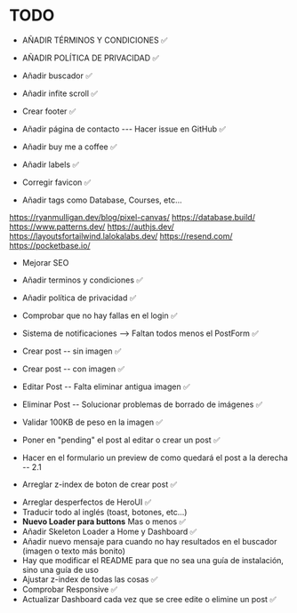 # TODO

* AÑADIR TÉRMINOS Y CONDICIONES ✅
* AÑADIR POLÍTICA DE PRIVACIDAD ✅

* Añadir buscador ✅

* Añadir infite scroll ✅

* Crear footer ✅

* Añadir página de contacto --- Hacer issue en GitHub ✅

* Añadir buy me a coffee ✅

* Añadir labels ✅

* Corregir favicon ✅

* Añadir tags como Database, Courses, etc...

https://ryanmulligan.dev/blog/pixel-canvas/
https://database.build/
https://www.patterns.dev/
https://authjs.dev/
https://layoutsfortailwind.lalokalabs.dev/
https://resend.com/
https://pocketbase.io/

* Mejorar SEO
* Añadir terminos y condiciones ✅
* Añadir política de privacidad ✅
* Comprobar que no hay fallas en el login ✅

* Sistema de notificaciones --> Faltan todos menos el PostForm ✅
* Crear post -- sin imagen ✅
* Crear post -- con imagen ✅
* Editar Post -- Falta eliminar antigua imagen ✅
* Eliminar Post -- Solucionar problemas de borrado de imágenes ✅
* Validar 100KB de peso en la imagen ✅
* Poner en "pending" el post al editar o crear un post ✅

* Hacer en el formulario un preview de como quedará el post a la derecha -- 2.1
- Arreglar z-index de boton de crear post ✅
* Arreglar desperfectos de HeroUI ✅
* Traducir todo al inglés (toast, botones, etc...)
* **Nuevo Loader para buttons** Mas o menos ✅
* Añadir Skeleton Loader a Home y Dashboard ✅
* Añadir nuevo mensaje para cuando no hay resultados en el buscador (imagen o texto más bonito)
* Hay que modificar el README para que no sea una guía de instalación, sino una guía de uso
* Ajustar z-index de todas las cosas ✅
* Comprobar Responsive ✅
* Actualizar Dashboard cada vez que se cree edite o elimine un post ✅
